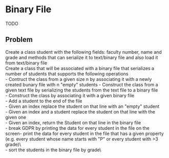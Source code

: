 # Binary File

TODO

## Problem

Create a class student with the following fields: faculty number, name and grade and methods that can serialize it to text/binary file and also load it from text/binary file\
Create a class that will be associated with a binary file that serializes a number of students that supports the following operations\
	- Contruct the class from a given size n by associating it with a newly created bunary file with n "empty" students
	- Construct the class from a given text file by serializing the students from the text file to a binary file\
	- Construct the class by associating it with a given binary file\
	- Add a student to the end of the file\
	- Given an index replace the student on that line with an "empty" student\
	- Given an index and a student replace the student on that line with the given one\
	- Given an index, return the Student on that line in the binary file\
	- break GDPR by printing the data for every student in the file on the screen- print the data for every student in the file that has a given property (e.g. every student whose name starts with "P" or every student with >3 grade)\  
	- sort the students in the binary file by grade\
